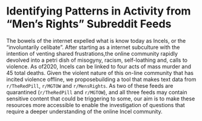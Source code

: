 # Identifying Patterns in Activity from “Men’s Rights” Subreddit Feeds

The bowels of the internet expelled what is know today as Incels, or the “involuntarily celibate”. After starting as a internet subculture with the intention of venting shared frustrations,the online community rapidly devolved into a petri dish of misogyny, racism, self-loathing and, calls to violence. As of2020, Incels can be linked to four acts of mass murder and 45 total deaths. Given the violent nature of this on-line community that has incited violence offline, we proposebuilding a tool that makes text data from `r/TheRedPill`, `r/MGTOW` and `r/MensRights`. As two of these feeds are quarantined (`r/TheRedPill` and `r/MGTOW`), and all three feeds may contain sensitive content that could be triggering to some, our aim is to make these resources more accessible to enable the investigation of questions that require a deeper understanding of the online Incel community. 
